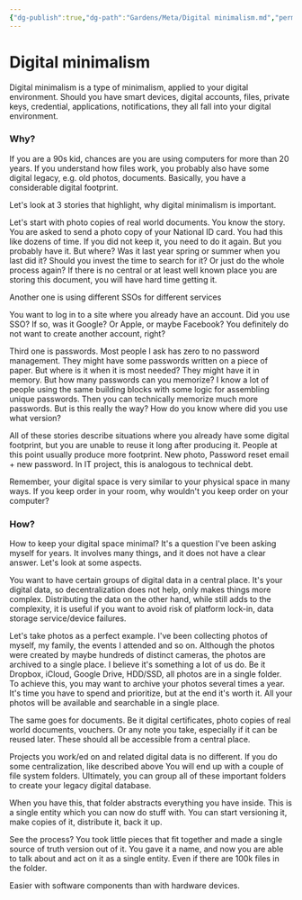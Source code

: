 ```yaml
---
{"dg-publish":true,"dg-path":"Gardens/Meta/Digital minimalism.md","permalink":"/gardens/meta/digital-minimalism/","tags":["digital-garden"],"noteIcon":2}
---
```



# Digital minimalism

Digital minimalism is a type of minimalism, applied to your digital environment. Should you have smart devices, digital accounts, files, private keys, credential, applications, notifications, they all fall into your digital environment.

### Why?

If you are a 90s kid, chances are you are using computers for more than 20 years. If you understand how files work, you probably also have some digital legacy, e.g. old photos, documents. Basically, you have a considerable digital footprint.

Let's look at 3 stories that highlight, why digital minimalism is important.

Let's start with photo copies of real world documents.
You know the story. You are asked to send a photo copy of your National ID card. You had this like dozens of time. If you did not keep it, you need to do it again. 
But you probably have it. But where? Was it last year spring or summer when you last did it? Should you invest the time to search for it? Or just do the whole process again? If there is no central or at least well known place you are storing this document, you will have hard time getting it.

Another one is using different SSOs for different services

You want to log in to a site where you already have an account. Did you use SSO? If so, was it Google? Or Apple, or maybe Facebook? You definitely do not want to create another account, right?


Third one is passwords. Most people I ask has zero to no password management. They might have some passwords written on a piece of paper. But where is it when it is most needed?
They might have it in memory. But how many passwords can you memorize? I know a lot of people using the same building blocks with some logic for assembling unique passwords. Then you can technically memorize much more passwords. But is this really the way?
How do you know where did you use what version?

All of these stories describe situations where you already have some digital footprint, but you are unable to reuse it long after producing it. People at this point usually produce more footprint. New photo, Password reset email + new password. In IT project, this is analogous to technical debt.

Remember, your digital space is very similar to your physical space in many ways. If you keep order in your room, why wouldn't you keep order on your computer? 

### How?

How to keep your digital space minimal?
It's a question I've been asking myself for years. It involves many things, and it does not have a clear answer. Let's look at some aspects.

You want to have certain groups of digital data in a central
place.
It's your digital data, so decentralization does not help, only makes things more complex. Distributing the data on the other hand, while still adds to the complexity, it is useful if you want to avoid risk of platform lock-in, data storage service/device failures.

Let's take photos as a perfect example. I've been collecting photos of myself, my family, the events I attended and so on. Although the photos were created by maybe hundreds of distinct cameras, the photos are archived to a single place. I believe it's something a lot of us do. Be it Dropbox, iCloud, Google Drive, HDD/SSD, all photos are in a single folder. To achieve this, you may want to archive your photos several times a year. It's time you have to spend and prioritize, but at the end it's worth it. All your photos will be available and searchable in a single place.

The same goes for documents. Be it digital certificates, photo copies of real world documents, vouchers. Or any note you take, especially if it can be reused later. These should all be accessible from a central place. 

Projects you work/ed on and related digital data is no different.
If you do some centralization, like described above
You will end up with a couple of file system folders. Ultimately, you can group all of these important folders to create your legacy digital database.

When you have this, that folder abstracts everything you have inside. This is a single entity which you can now do stuff with. You can start versioning it, make copies of it, distribute it, back it up.

See the process? You took little pieces that fit together and made a single source of truth version out of it. You gave it a name, and now you are able to talk about and act on it as a single entity. Even if there are 100k files in the folder.


Easier with software components than with hardware devices.








